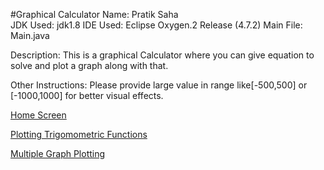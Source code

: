 #Graphical Calculator
Name: Pratik Saha	
JDK Used:	jdk1.8
IDE Used:	Eclipse Oxygen.2 Release (4.7.2)
Main File: 	Main.java

Description: This is a graphical Calculator where you can give equation to solve and plot a graph along with that. 

Other Instructions:
Please provide large value in range like[-500,500] or [-1000,1000] for better visual effects.

[Home Screen](https://github.com/pratiksaha37/Graphical-Calculator/blob/master/Home.JPG "Home Screen")

[Plotting Trigomometric Functions](https://github.com/pratiksaha37/Graphical-Calculator/blob/master/Plotting%20Trigonometric%20Function.JPG "Plotting Trigomometric Functions")

[Multiple Graph Plotting](https://github.com/pratiksaha37/Graphical-Calculator/blob/master/Plotting%20Multiple%20Graph.JPG "Multiple Graph Plotting")
